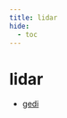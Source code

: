 ```yaml
---
title: lidar
hide:
  - toc
---
```


# lidar

- [gedi](https://cu-esiil.github.io/data-library/gedi/)  
  <small></small>